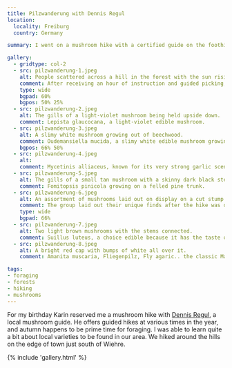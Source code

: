 ```yaml
---
title: Pilzwanderung with Dennis Regul
location:
  locality: Freiburg
  country: Germany

summary: I went on a mushroom hike with a certified guide on the foothills of the Black Forest in Freiburg.

gallery:
  - gridtype: col-2
  - src: pilzwanderung-1.jpeg
    alt: People scattered across a hill in the forest with the sun rising in the background.
    comment: After receiving an hour of instruction and guided picking, we were allowed to roam a patch of forest and find stuff on our own.
    type: wide
    bgpad: 60%
    bgpos: 50% 25%
  - src: pilzwanderung-2.jpeg
    alt: The gills of a light-violet mushroom being held upside down.
    comment: Lepista glaucocana, a light-violet edible mushroom.
  - src: pilzwanderung-3.jpeg
    alt: A slimy white mushroom growing out of beechwood.
    comment: Oudemansiella mucida, a slimy white edible mushroom growing out of beechwood.
    bgpos: 66% 50%
  - src: pilzwanderung-4.jpeg
    alt:
    comment: Mycetinis alliaceus, known for its very strong garlic scent, which comes in handy since you can cook and eat it.
  - src: pilzwanderung-5.jpeg
    alt: The gills of a small tan mushroom with a skinny dark black stem.
    comment: Fomitopsis pinicola growing on a felled pine trunk.
  - src: pilzwanderung-6.jpeg
    alt: An assortment of mushrooms laid out on display on a cut stump.
    comment: The group laid out their unique finds after the hike was over, and we had a group discussion about the interesting ones.
    type: wide
    bgpad: 66%
  - src: pilzwanderung-7.jpeg
    alt: Two light brown mushrooms with the stems connected.
    comment: Suillus luteus, a choice edible because it has the taste of butter when cooked.
  - src: pilzwanderung-8.jpeg
    alt: A bright red cap with bumps of white all over it.
    comment: Amanita muscaria, Fliegenpilz, Fly agaric.. the classic Mario mushroom! It's poisonous to eat, but ok to touch.

tags:
- foraging
- forests
- hiking
- mushrooms
---
```


For my birthday Karin reserved me a mushroom hike with [Dennis Regul](https://pilz.schule/), a local mushroom guide. He offers guided hikes at various times in the year, and autumn happens to be prime time for foraging. I was able to learn quite a bit about local varieties to be found in our area. We hiked around the hills on the edge of town just south of Wiehre.

{% include 'gallery.html' %}
